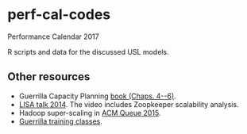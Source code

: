 # perf-cal-codes
Performance Calendar 2017

R scripts and data for the discussed USL models.

## Other resources

* Guerrilla Capacity Planning [book (Chaps. 4--6)](http://www.perfdynamics.com/iBook/gcap.html).
* [LISA talk 2014](https://www.usenix.org/conference/lisa14/conference-program/presentation/gunther). 
The video includes Zoopkeeper scalability analysis.
* Hadoop super-scaling in [ACM Queue 2015](http://queue.acm.org/detail.cfm?id=2789974).
* [Guerrilla training classes](http://www.perfdynamics.com/Classes/schedule.html).



